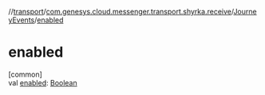 //[transport](../../../index.md)/[com.genesys.cloud.messenger.transport.shyrka.receive](../index.md)/[JourneyEvents](index.md)/[enabled](enabled.md)

# enabled

[common]\
val [enabled](enabled.md): [Boolean](https://kotlinlang.org/api/latest/jvm/stdlib/kotlin/-boolean/index.html)
